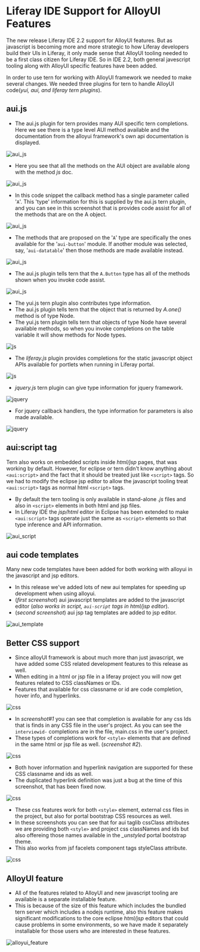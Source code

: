 # Liferay IDE Support for AlloyUI Features

The new release Liferay IDE 2.2 support for AlloyUI features. But as javascript
is becoming more and more strategic to how Liferay developers build their UIs in
Liferay, it only made sense that AlloyUI tooling needed to be a first class
citizen for Liferay IDE. So in IDE 2.2, both general javescript tooling along
with AlloyUI specific features have been added.

In order to use tern for working with AlloyUI framework we needed to make
several changes. We needed three plugins for tern to handle AlloyUI code(*yui,
aui, and liferay tern plugins*).

## aui.js

- The aui.js plugin for tern provides many AUI specific tern completions. Here
we see there is a type level AUI method available and the documentation from the
alloyui framework's own api documentation is displayed.

![aui_js](../../images/aui_js.png)

- Here you see that all the methods on the AUI object are available along with
the method *js* doc.

![aui_js](../../images/aui_js_2.png)

- In this code snippet the callback method has a single parameter called
'`A`'. This 'type' information for this is supplied by the aui.js tern
plugin, and you can see in this screenshot that is provides code assist for all
of the methods that are on the A object.

![aui_js](../../images/aui_js_3.png)

- The methods that are proposed on the '`A`' type are specifically the ones
available for the '`aui-button`' module. If another module was selected,
say, '`aui-datatable`' then those methods are made available instead.

![aui_js](../../images/aui_js_4.png)

- The aui.js plugin tells tern that the `A.Button` type has all of the methods
shown when you invoke code assist.

![aui_js](../../images/aui_js_5.png)

- The yui.js tern plugin also contributes type information. 
- The aui.js plugin tells tern that the object that is returned by *A.one()*
method is of type Node.
- The yui.js tern plugin tells tern that objects of type Node have several
available methods, so when you invoke completions on the table variable it will
show methods for Node types.

![js](../../images/yui_js.png)

- The *liferay.js* plugin provides completions for the static javascript object
APIs available for portlets when running in Liferay portal.

![js](../../images/liferay_js.png)

- *jquery.js* tern plugin can give type information for jquery framework.

![jquery](../../images/jquery_js_1.png)

- For jquery callback handlers, the type information for parameters is also made
available.

![jquery](../../images/jquery_js_2.png)

## aui:script tag

Tern also works on embedded scripts inside *html/jsp* pages, that was working by
default. However, for eclipse or tern didn't know anything about
`<aui:script>` and the fact that it should be treated just like `<script>` tags.
So we had to modify the eclipse jsp editor to allow the javascript tooling treat
`<aui:script>` tags as normal html `<script>` tags.

- By default the tern tooling is only available in stand-alone *.js* files and
also in `<script>` elements in both html and jsp files.
- In Liferay IDE the *jsp/html* editor in Eclipse has been extended to make
`<aui:script>` tags operate just the same as `<script>` elements so that type
inference and API information.

![aui_script](../../images/aui_script.png)

## aui code templates

Many new code templates have been added for both working with alloyui in the
javascript and jsp editors.

- In this release we've added lots of new aui templates for speeding up
development when using alloyui.
- (*first screenshot*) aui javascript templates are added to the javascript
editor (*also works in script, `aui-script` tags in html/jsp editor*).
- (*second screenshot*) aui jsp tag templates are added to jsp editor.

![aui_template](../../images/aui_templates.png)

## Better CSS support

- Since alloyUI framework is about much more than just javascript, we have added
some CSS related development features to this release as well.
- When editing in a html or jsp file in a liferay project you will now get
features related to CSS classNames or IDs.
- Features that available for css classname or id are code completion, hover
info, and hyperlinks.

![css](../../images/css_1.png)

- In *screenshot#1* you can see that completion is available for any css Ids
that is finds in any CSS file in the user's project. As you can see the
`interviewid-` completions are in the file, main.css in the user's project.
- These types of completions work for `<style>` elements that are defined in the
same html or jsp file as well. (*screenshot #2*).

![css](../../images/css_2.png)

- Both hover information and hyperlink navigation are supported for these CSS
classname and ids as well.
- The duplicated hyperlink definition was just a bug at the time of this
screenshot, that has been fixed now.

![css](../../images/css_3.png)

- These css features work for both `<style>` element, external css files in the
project, but also for portal bootstrap CSS resources as well.
- In these screenshots you can see that for aui taglib cssClass attributes we
are providing both `<style>` and project css classNames and ids but also
offereing those names available in the *_unstyled* portal bootstrap theme.
- This also works from jsf facelets component tags styleClass attribute.


![css](../../images/css_4.png)

## AlloyUI feature

- All of the features related to AlloyUI and new javascript tooling are
available is a separate installable feature.
- This is because of the size of this feature which includes the bundled tern
server which includes a nodejs runtime, also this feature makes significant
modifications to the core eclipse *html/jsp* editors that could cause problems
in some environments, so we have made it separately installable for those users
who are interested in these features.

![alloyui_feature](images/alloyui_feature.png)


